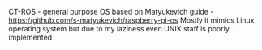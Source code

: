 CT-ROS - general purpose OS based on Matyukevich guide - https://github.com/s-matyukevich/raspberry-pi-os
Mostly it mimics Linux operating system but due to my laziness even UNIX staff is poorly implemented
